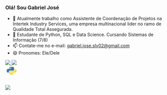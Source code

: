 ### Olá! Sou Gabriel José

- 🔭 Atualmente trabalho como Assistente de Coordenação de Projetos na Intertek Industry Services, uma empresa multinacional lider no ramo de Qualidade Total Assegurada.
- 🌱 Estudante de Python, SQL e Data Science. Cursando Sistemas de Informação (7/8)
- 📫 Contate-me no e-mail: gabriel.jose.slv02@gmail.com
- 😄 Pronomes: Ele/Dele

<div>
  <a href="https://github.com/gabriel-jjs">
  <img height="180em" src="https://github-readme-stats.vercel.app/api?username=gabriel-jjs&show_icons=true&theme=dark&include_all_commits=true&count_private=true"/>
  <img height="180em" src="https://github-readme-stats.vercel.app/api/top-langs/?username=gabriel-jjs&layout=compact&langs_count=7&theme=dark"/>
</div>
  <img align="center" height="30" width="40" src="https://raw.githubusercontent.com/devicons/devicon/master/icons/python/python-original.svg">
  
  ##
  
  <a href="https://www.linkedin.com/in/gabriel-jos%C3%A9-dasilva/)" target="_blank"><img src="https://img.shields.io/badge/-LinkedIn-%230077B5?style=for-the-badge&logo=linkedin&logoColor=white" target="_blank"></a> 
